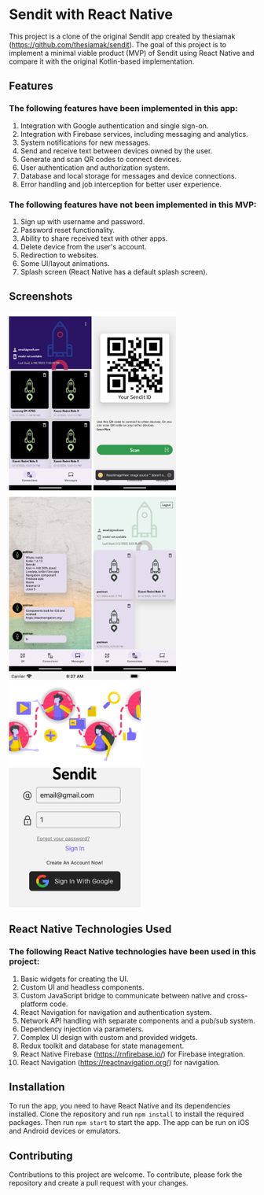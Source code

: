 # Sendit with React Native

This project is a clone of the original Sendit app created by thesiamak (https://github.com/thesiamak/sendit). The goal of this project is to implement a minimal viable product (MVP) of Sendit using React Native and compare it with the original Kotlin-based implementation.

## Features

### The following features have been implemented in this app:

1. Integration with Google authentication and single sign-on.
2. Integration with Firebase services, including messaging and analytics.
3. System notifications for new messages.
4. Send and receive text between devices owned by the user.
5. Generate and scan QR codes to connect devices.
6. User authentication and authorization system.
7. Database and local storage for messages and device connections.
8. Error handling and job interception for better user experience.



### The following features have not been implemented in this MVP:

1. Sign up with username and password.
2. Password reset functionality.
3. Ability to share received text with other apps.
4. Delete device from the user's account.
5. Redirection to websites.
6. Some UI/layout animations.
7. Splash screen (React Native has a default splash screen).

## Screenshots
<img src="./assets/screenshots/Screenshot_android_devices.png" width="168"/> <img src="./assets/screenshots/Screenshot_1683073361.png" width="168"/> <img src="./assets/screenshots/Screenshot_1683073599.png" width="168"/> <img src="./assets/screenshots/Screenshot_1683073357.png" width="168"/> <img src="./assets/screenshots/Simulator Screenshot - iPhone SE (3rd generation) - 2023-05-03 at 08.27.25.png" width="268"/>

## React Native Technologies Used

### The following React Native technologies have been used in this project:

1. Basic widgets for creating the UI.
2. Custom UI and headless components.
3. Custom JavaScript bridge to communicate between native and cross-platform code.
4. React Navigation for navigation and authentication system.
5. Network API handling with separate components and a pub/sub system.
6. Dependency injection via parameters.
7. Complex UI design with custom and provided widgets.
8. Redux toolkit and database for state management.
9. React Native Firebase (https://rnfirebase.io/) for Firebase integration.
10. React Navigation (https://reactnavigation.org/) for navigation.

## Installation

To run the app, you need to have React Native and its dependencies installed. Clone the repository and run `npm install` to install the required packages. Then run `npm start` to start the app. The app can be run on iOS and Android devices or emulators.

## Contributing

Contributions to this project are welcome. To contribute, please fork the repository and create a pull request with your changes.
